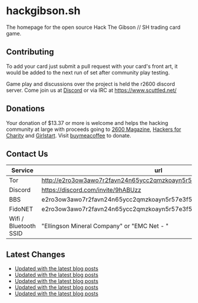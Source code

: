 # hackgibson.sh
The homepage for the open source Hack The Gibson // SH trading card game.


## Contributing

To add your card just submit a pull request with your card's front art, it would be added to the next run of set after community play testing.

Game play and discussions over the project is held the r2600 discord server. Come join us at [Discord](https://discord.com/invite/9hABUzz) or via IRC at https://www.scuttled.net/


## Donations

Your donation of $13.37 or more is welcome and helps the hacking community at large with proceeds going to [2600 Magazine](https://2600.com/), [Hackers for Charity](https://hackersforcharity.org) and [Girlstart](https://girlstart.org).  Visit [buymeacoffee](https://www.buymeacoffee.com/hackgibson.sh) to donate.


## Contact Us

Service | url
-|-
Tor | http://e2ro3ow3awo7r2favn24n65ycc2qmzkoayn5r57e3f56nvjwdcgg32ad.onion
Discord | https://discord.com/invite/9hABUzz
BBS | e2ro3ow3awo7r2favn24n65ycc2qmzkoayn5r57e3f56nvjwdcgg32ad.onion:23
FidoNET | e2ro3ow3awo7r2favn24n65ycc2qmzkoayn5r57e3f56nvjwdcgg32ad.onion:24554
Wifi / Bluetooth SSID | "Ellingson Mineral Company" or "EMC Net - <fidonet address>"

## Latest Changes
<!-- BLOG-POST-LIST:START -->
- [Updated with the latest blog posts](https://github.com/DFW2600/hackgibson.sh/commit/a9f2ceba71d0660ca771ae5f093c5e7382d8a0a0)
- [Updated with the latest blog posts](https://github.com/DFW2600/hackgibson.sh/commit/510774be2c38b1d8fb4456f5bfacad78e91981a6)
- [Updated with the latest blog posts](https://github.com/DFW2600/hackgibson.sh/commit/a1ebf7b523ca88b3b96e173fe8e89011104372d7)
- [Updated with the latest blog posts](https://github.com/DFW2600/hackgibson.sh/commit/07380a73d5eb14bd36583383569b76e099bccd37)
- [Updated with the latest blog posts](https://github.com/DFW2600/hackgibson.sh/commit/44c69ca55a62a1e6c3c03eb38d10a33a16b1ef3b)
<!-- BLOG-POST-LIST:END -->
